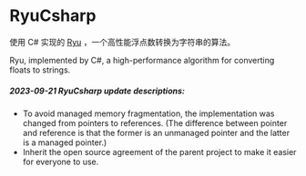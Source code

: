 # RyuCsharp

使用 C# 实现的 [Ryu](https://github.com/ulfjack/ryu) ，一个高性能浮点数转换为字符串的算法。


Ryu, implemented by C#, a high-performance algorithm for converting floats to strings.



##### 2023-09-21 RyuCsharp update descriptions:

- To avoid managed memory fragmentation, the implementation was changed from pointers to references. (The difference between pointer and reference is that the former is an unmanaged pointer and the latter is a managed pointer.)
- Inherit the open source agreement of the parent project to make it easier for everyone to use.
